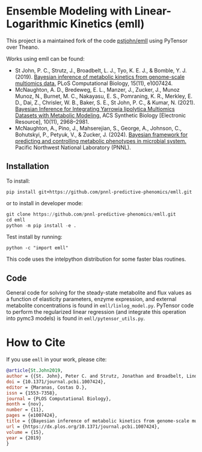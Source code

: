 # Ensemble Modeling with Linear-Logarithmic Kinetics (emll)

This project is a maintained fork of the code [pstjohn/emll](https://github.com/pstjohn/emll) using PyTensor over Theano. 

Works using emll can be found:
- St John, P. C., Strutz, J., Broadbelt, L. J., Tyo, K. E. J., & Bomble, Y. J. (2019). [Bayesian inference of metabolic kinetics from genome-scale multiomics data.](https://dx.plos.org/10.1371/journal.pcbi.1007424) PLoS Computational Biology, 15(11), e1007424. 
- McNaughton, A. D., Bredeweg, E. L., Manzer, J., Zucker, J., Munoz Munoz, N., Burnet, M. C., Nakayasu, E. S., Pomraning, K. R., Merkley, E. D., Dai, Z., Chrisler, W. B., Baker, S. E., St John, P. C., & Kumar, N. (2021). [Bayesian Inference for Integrating Yarrowia lipolytica Multiomics Datasets with Metabolic Modeling.](https://pubs.acs.org/doi/full/10.1021/acssynbio.1c00267) ACS Synthetic Biology [Electronic Resource], 10(11), 2968–2981. 
- McNaughton, A., Pino, J., Mahserejian, S., George, A., Johnson, C., Bohutskyi, P., Petyuk, V., & Zucker, J. (2024). [Bayesian framework for predicting and controlling metabolic phenotypes in microbial system.](https://doi.org/10.2172/2466236) Pacific Northwest National Laboratory (PNNL).

## Installation

To install:

```shell
pip install git+https://github.com/pnnl-predictive-phenomics/emll.git
```

or to install in developer mode:
```python
git clone https://github.com/pnnl-predictive-phenomics/emll.git
cd emll
python -m pip install -e .
```

Test install by running:

```shell
python -c "import emll"
```

This code uses the intelpython distribution for some faster blas routines.

## Code

General code for solving for the steady-state metabolite and flux values as a function of elasticity parameters, enzyme expression, and external metabolite concentrations is found in `emll/linlog_model.py`. PyTensor code to perform the regularized linear regression (and integrate this operation into pymc3 models) is found in `emll/pytensor_utils.py`.



# How to Cite

If you use `emll` in your work, please cite:
```bibtex
@article{St.John2019,
author = {{St. John}, Peter C. and Strutz, Jonathan and Broadbelt, Linda J. and Tyo, Keith E. J. and Bomble, Yannick J.},
doi = {10.1371/journal.pcbi.1007424},
editor = {Maranas, Costas D.},
issn = {1553-7358},
journal = {PLOS Computational Biology},
month = {nov},
number = {11},
pages = {e1007424},
title = {{Bayesian inference of metabolic kinetics from genome-scale multiomics data}},
url = {https://dx.plos.org/10.1371/journal.pcbi.1007424},
volume = {15},
year = {2019}
}
```
